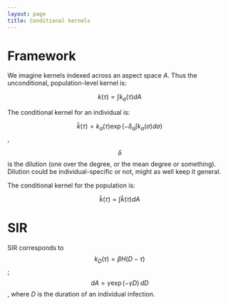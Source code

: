 ```yaml
---
layout: page
title: Conditional kernels
---
```


Framework
=========

We imagine kernels indexed across an aspect space $A$. Thus the unconditional, population-level kernel is:

$$k(\tau) = \int{k_a(\tau) dA}$$

The conditional kernel for an individual is:

$$\hat k(\tau) = k_a(\tau)\exp(-\delta_a \int{k_a(\sigma) d\sigma})$$,

$$\delta$$ is the dilution (one over the degree, or the mean degree or something). Dilution could be individual-specific or not, might as well keep it general.

The conditional kernel for the population is:

$$\hat k(\tau) = \int{\hat k(\tau) dA}$$

SIR
===

SIR corresponds to $$k_D(\tau) = \beta H(D-\tau)$$; $$dA = \gamma\exp(-\gamma D)\,dD$$, where $D$ is the duration of an individual infection.




